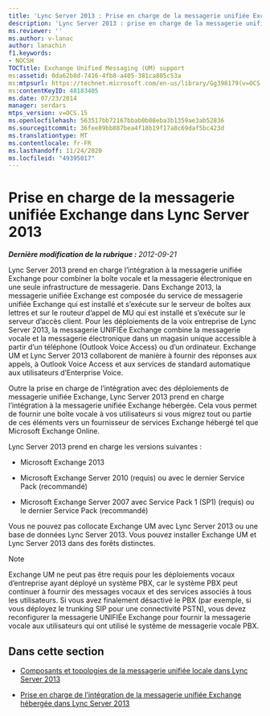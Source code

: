 ```yaml
---
title: 'Lync Server 2013 : Prise en charge de la messagerie unifiée Exchange'
description: 'Lync Server 2013 : prise en charge de la messagerie unifiée Exchange.'
ms.reviewer: ''
ms.author: v-lanac
author: lanachin
f1.keywords:
- NOCSH
TOCTitle: Exchange Unified Messaging (UM) support
ms:assetid: 0da62b8d-7416-4fb8-a405-381ca805c53a
ms:mtpsurl: https://technet.microsoft.com/en-us/library/Gg398179(v=OCS.15)
ms:contentKeyID: 48183405
ms.date: 07/23/2014
manager: serdars
mtps_version: v=OCS.15
ms.openlocfilehash: 563517bb72167bbab0b08eba3b1359ae3ab52836
ms.sourcegitcommit: 36fee89bb887bea4f18b19f17a8c69daf5bc423d
ms.translationtype: MT
ms.contentlocale: fr-FR
ms.lasthandoff: 11/24/2020
ms.locfileid: "49395017"
---
```

# <a name="exchange-unified-messaging-um-support-in-lync-server-2013"></a>Prise en charge de la messagerie unifiée Exchange dans Lync Server 2013

<div data-xmlns="http://www.w3.org/1999/xhtml">

<div class="topic" data-xmlns="http://www.w3.org/1999/xhtml" data-msxsl="urn:schemas-microsoft-com:xslt" data-cs="https://msdn.microsoft.com/">

<div data-asp="https://msdn2.microsoft.com/asp">



</div>

<div id="mainSection">

<div id="mainBody">

<span> </span>

_**Dernière modification de la rubrique :** 2012-09-21_

Lync Server 2013 prend en charge l’intégration à la messagerie unifiée Exchange pour combiner la boîte vocale et la messagerie électronique en une seule infrastructure de messagerie. Dans Exchange 2013, la messagerie unifiée Exchange est composée du service de messagerie unifiée Exchange qui est installé et s’exécute sur le serveur de boîtes aux lettres et sur le routeur d’appel de MU qui est installé et s’exécute sur le serveur d’accès client. Pour les déploiements de la voix entreprise de Lync Server 2013, la messagerie UNIFIÉe Exchange combine la messagerie vocale et la messagerie électronique dans un magasin unique accessible à partir d’un téléphone (Outlook Voice Access) ou d’un ordinateur. Exchange UM et Lync Server 2013 collaborent de manière à fournir des réponses aux appels, à Outlook Voice Access et aux services de standard automatique aux utilisateurs d’Enterprise Voice.

Outre la prise en charge de l’intégration avec des déploiements de messagerie unifiée Exchange, Lync Server 2013 prend en charge l’intégration à la messagerie unifiée Exchange hébergée. Cela vous permet de fournir une boîte vocale à vos utilisateurs si vous migrez tout ou partie de ces éléments vers un fournisseur de services Exchange hébergé tel que Microsoft Exchange Online.

Lync Server 2013 prend en charge les versions suivantes :

  - Microsoft Exchange 2013

  - Microsoft Exchange Server 2010 (requis) ou avec le dernier Service Pack (recommandé)

  - Microsoft Exchange Server 2007 avec Service Pack 1 (SP1) (requis) ou le dernier Service Pack (recommandé)

Vous ne pouvez pas collocate Exchange UM avec Lync Server 2013 ou une base de données Lync Server 2013. Vous pouvez installer Exchange UM et Lync Server 2013 dans des forêts distinctes.

<div>


> [!NOTE]  
> Exchange UM ne peut pas être requis pour les déploiements vocaux d’entreprise ayant déployé un système PBX, car le système PBX peut continuer à fournir des messages vocaux et des services associés à tous les utilisateurs. Si vous avez finalement désactivé le PBX (par exemple, si vous déployez le trunking SIP pour une connectivité PSTN), vous devez reconfigurer la messagerie UNIFIÉe Exchange pour fournir la messagerie vocale aux utilisateurs qui ont utilisé le système de messagerie vocale PBX.



</div>

<div>

## <a name="in-this-section"></a>Dans cette section

  - [Composants et topologies de la messagerie unifiée locale dans Lync Server 2013](lync-server-2013-components-and-topologies-for-on-premises-unified-messaging.md)

  - [Prise en charge de l’intégration de la messagerie unifiée Exchange hébergée dans Lync Server 2013](lync-server-2013-support-for-hosted-exchange-um-integration.md)

</div>

</div>

<span> </span>

</div>

</div>

</div>

